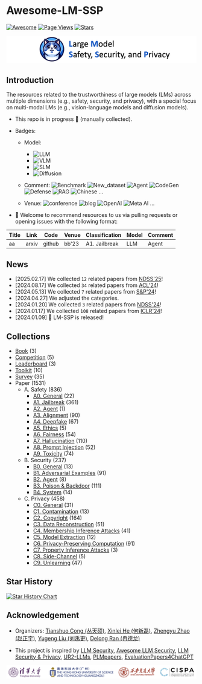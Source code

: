 # Awesome-LM-SSP

[![Awesome](https://awesome.re/badge.svg)](https://awesome.re)
[![Page Views](https://badges.toozhao.com/badges/01HMRJE3211AJ2QD2X9AKTQG67/blue.svg)](.)
[![Stars](https://img.shields.io/github/stars/ThuCCSLab/Awesome-LM-SSP)](.)

[<img src="figure/title_new.png" alt="Awesome-LM-SSP" width="1000" height="auto" class="center">](.)

## Introduction 
The resources related to the trustworthiness of large models (LMs) across multiple dimensions (e.g., safety, security, and privacy),                  with a special focus on multi-modal LMs (e.g., vision-language models and diffusion models). 

- This repo is in progress :seedling: (manually collected).
- Badges: 

    - Model:
        - ![LLM](https://img.shields.io/badge/LLM_(Large_Language_Model)-589cf4)
        - ![VLM](https://img.shields.io/badge/VLM_(Vision_Language_Model)-c7688b) 
        - ![SLM](https://img.shields.io/badge/SLM_(Speech_Language_Model)-39c5bb) 
        - ![Diffusion](https://img.shields.io/badge/Diffusion-a99cf4)

    - Comment: ![Benchmark](https://img.shields.io/badge/Benchmark-87b800) ![New_dataset](https://img.shields.io/badge/New_dataset-87b800) ![Agent](https://img.shields.io/badge/Agent-87b800)                 ![CodeGen](https://img.shields.io/badge/CodeGen-87b800) ![Defense](https://img.shields.io/badge/Defense-87b800) ![RAG](https://img.shields.io/badge/RAG-87b800) ![Chinese](https://img.shields.io/badge/Chinese-87b800) ...

   - Venue: ![conference](https://img.shields.io/badge/conference-f1b800) ![blog](https://img.shields.io/badge/blog-f1b800) ![OpenAI](https://img.shields.io/badge/OpenAI-f1b800)  ![Meta AI](https://img.shields.io/badge/Meta_AI-f1b800) ...

- :sunflower: Welcome to recommend resources to us via pulling requests or opening issues with the following format: 

| Title | Link  | Code |   Venue |  Classification |  Model | Comment | 
| ---- |---- |---- |---- |---- |----|----| 
| aa |  arxiv | github  | bb'23    |  A1. Jailbreak | LLM  | Agent | 

## News
- [2025.02.17] We collected `12` related papers from [NDSS'25](https://www.ndss-symposium.org/ndss2025/accepted-papers/)!
- [2024.08.17] We collected `34` related papers from [ACL'24](https://2024.aclweb.org/)!
- [2024.05.13] We collected `7` related papers from [S&P'24](https://www.computer.org/csdl/proceedings/sp/2024/1RjE8VKKk1y)!
- [2024.04.27] We adjusted the categories.
- [2024.01.20] We collected `3` related papers from [NDSS'24](https://www.ndss-symposium.org/ndss2024/accepted-papers/)!
- [2024.01.17] We collected `108` related papers from [ICLR'24](https://openreview.net/group?id=ICLR.cc/2024/Conference)!
- [2024.01.09] 🚀 LM-SSP is released!

## Collections
- [Book](collection/book.md) (3)
- [Competition](collection/competition.md) (5)
- [Leaderboard](collection/leaderboard.md) (3)
- [Toolkit](collection/toolkit.md) (10)
- [Survey](collection/survey.md) (35)
- Paper (1531)
    - A. Safety (836)
        - [A0. General](collection/paper/safety/general.md) (22)
        - [A1. Jailbreak](collection/paper/safety/jailbreak.md) (361)
        - [A2. Agent](collection/paper/safety/agent.md) (1)
        - [A3. Alignment](collection/paper/safety/alignment.md) (90)
        - [A4. Deepfake](collection/paper/safety/deepfake.md) (67)
        - [A5. Ethics](collection/paper/safety/ethics.md) (5)
        - [A6. Fairness](collection/paper/safety/fairness.md) (54)
        - [A7. Hallucination](collection/paper/safety/hallucination.md) (110)
        - [A8. Prompt Injection](collection/paper/safety/prompt_injection.md) (52)
        - [A9. Toxicity](collection/paper/safety/toxicity.md) (74)
    - B. Security (237)
        - [B0. General](collection/paper/security/general.md) (13)
        - [B1. Adversarial Examples](collection/paper/security/adversarial_examples.md) (91)
        - [B2. Agent](collection/paper/security/agent.md) (8)
        - [B3. Poison & Backdoor](collection/paper/security/poison_&_backdoor.md) (111)
        - [B4. System](collection/paper/security/system.md) (14)
    - C. Privacy (458)
        - [C0. General](collection/paper/privacy/general.md) (31)
        - [C1. Contamination](collection/paper/privacy/contamination.md) (13)
        - [C2. Copyright](collection/paper/privacy/copyright.md) (164)
        - [C3. Data Reconstruction](collection/paper/privacy/data_reconstruction.md) (51)
        - [C4. Membership Inference Attacks](collection/paper/privacy/membership_inference_attacks.md) (41)
        - [C5. Model Extraction](collection/paper/privacy/model_extraction.md) (12)
        - [C6. Privacy-Preserving Computation](collection/paper/privacy/privacy-preserving_computation.md) (91)
        - [C7. Property Inference Attacks](collection/paper/privacy/property_inference_attacks.md) (3)
        - [C8. Side-Channel](collection/paper/privacy/side-channel.md) (5)
        - [C9. Unlearning](collection/paper/privacy/unlearning.md) (47)

## Star History

[![Star History Chart](https://api.star-history.com/svg?repos=ThuCCSLab/Awesome-LM-SSP&type=Date)](https://star-history.com/#ThuCCSLab/Awesome-LM-SSP&Date)

## Acknowledgement

- Organizers: [Tianshuo Cong (丛天硕)](https://tianshuocong.github.io/), [Xinlei He (何新磊)](https://xinleihe.github.io/), [Zhengyu Zhao (赵正宇)](https://zhengyuzhao.github.io/), [Yugeng Liu (刘禹更)](https://liu.ai/), [Delong Ran (冉德龙)](https://github.com/eggry)

- This project is inspired by [LLM Security](https://llmsecurity.net/), [Awesome LLM Security](https://github.com/corca-ai/awesome-llm-security), [LLM Security & Privacy](https://github.com/chawins/llm-sp),             [UR2-LLMs](https://github.com/jxzhangjhu/Awesome-LLM-Uncertainty-Reliability-Robustness), [PLMpapers](https://github.com/thunlp/PLMpapers), [EvaluationPapers4ChatGPT](https://github.com/THU-KEG/EvaluationPapers4ChatGPT)

<p align="center"><img src="figure/logo.png" width="900" /></p>